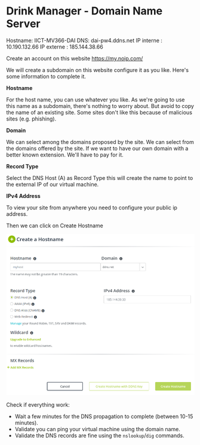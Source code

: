 # Drink Manager - Domain Name Server

Hostname: IICT-MV366-DAI
DNS:  dai-pw4.ddns.net
IP interne : 10.190.132.66
IP externe : 185.144.38.66


Create an account on this website https://my.noip.com/

We will create a subdomain on this website configure it as you like. Here's some information to complete it.

**Hostname**

For the host name, you can use whatever you like. As we're going to use this name as a subdomain, there's nothing to worry about. But avoid to copy the name of an existing site. Some sites don't like this because of malicious sites (e.g. phishing).

**Domain**

We can select among the domains proposed by the site. We can select from the domains offered by the site. If we want to have our own domain with a better known extension. We'll have to pay for it.

**Record Type**

Select the DNS Host (A) as Record Type this will create the name to point to the external IP of our virtual machine.

**IPv4 Address**

To view your site from anywhere you need to configure your public ip address.



Then we can click on Create Hostname



<img src="../img/dns.png" alt="DNS">



Check if everything work:

- Wait a few minutes for the DNS propagation to complete (between 10-15 minutes).
- Validate you can ping your virtual machine using the domain name. 
- Validate the DNS records are fine using the `nslookup`/`dig` commands. 